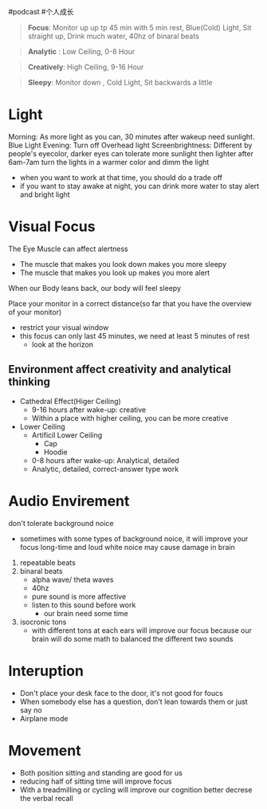 #podcast #个人成长 

> **Focus**: Monitor up up tp 45 min with 5 min rest, Blue(Cold) Light, Sit straight up, Drink much water, 40hz of binaral beats


> **Analytic** : Low Ceiling, 0-8 Hour


> **Creatively**: High Ceiling, 9-16 Hour


> **Sleepy**: Monitor down , Cold Light, Sit backwards a little


# Light
Morning: As more light as you can, 30 minutes after wakeup need sunlight. Blue Light
Evening: Turn off Overhead light
Screenbrightness: Different by people's eyecolor, darker eyes can tolerate more sunlight then lighter
after 6am-7am turn the lights in a warmer color and dimm the light
- when you want to work at that time, you should do a trade off
- if you want to stay awake at night, you can drink more water to stay alert and bright light


# Visual Focus
The Eye Muscle can affect alertness
- The muscle that makes you look down makes you more sleepy
- The muscle that makes you look up makes you more alert

When our Body leans back, our body will feel sleepy

Place your monitor in a correct distance(so far that you have the overview of your monitor)
- restrict your visual window
- this focus can only last 45 minutes, we need at least 5 minutes of rest
	- look at the horizon


## Environment affect creativity and analytical thinking
- Cathedral Effect(Higer Ceiling)
	- 9-16 hours after wake-up: creative
	- Within a place with higher ceiling, you can be more creative
- Lower Ceiling
	- Artificil Lower Ceiling
		- Cap
		- Hoodie
	- 0-8 hours after wake-up: Analytical, detailed
	- Analytic, detailed, correct-answer type work


# Audio Envirement
don't tolerate background noice
- sometimes with some types of background noice, it will improve your focus
long-time and loud white noice may cause damage in brain

1. repeatable beats
2. binaral beats
	- alpha wave/ theta waves
	- 40hz
	- pure sound is more affective
	- listen to this sound before work
		- our brain need some time
3. isocronic tons
	- with different tons at each ears will improve our focus because our brain will do some math to balanced the different two sounds


# Interuption 
- Don't place your desk face to the door, it's not good for foucs
- When somebody else has a question, don't lean towards them or just say no
- Airplane mode   


# Movement
- Both position sitting and standing are good for us
- reducing half of sitting time will improve focus
- With a treadmilling or cycling will improve our cognition better decrese the verbal recall
